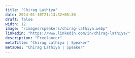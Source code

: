 ```yaml
---
title: "Chirag Lathiya"
date: 2024-01-10T21:13:32+05:30
draft: false
width: 12
image: "/images/speakers/chirag-lathiya.webp"
linkedin: "https://www.linkedin.com/in/chirag-lathiya/"
description: "Freelancer"
metaTitle: "Chirag Lathiya | Speaker"
metaDes: "Chirag Lathiya | Speaker"
---
```

